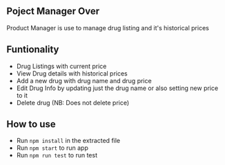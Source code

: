 ## Poject Manager Over

Product Manager is use to manage drug listing and it's historical prices

## Funtionality

* Drug Listings with current price
* View Drug details with historical prices
* Add a new drug with drug name and drug price
* Edit Drug Info by updating just the drug name or also setting new price to it
* Delete drug (NB: Does not delete price)

## How to use 

* Run `npm install` in the extracted file
* Run `npm start` to run app
* Run `npm run test` to run test
